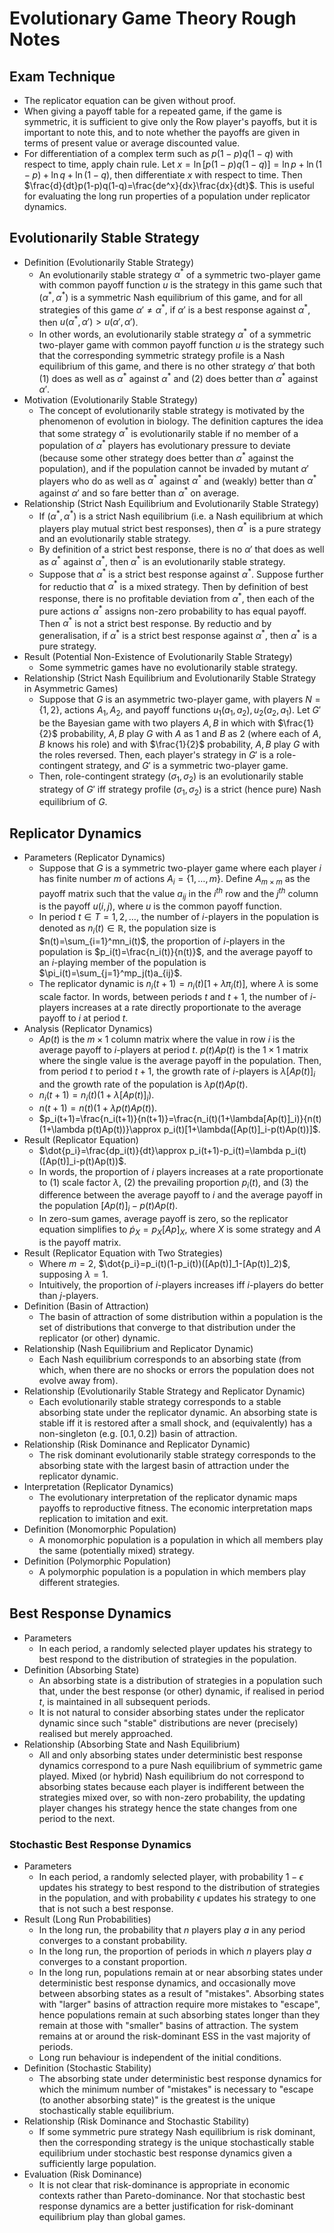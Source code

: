 # Evolutionary Game Theory Rough Notes

## Exam Technique
- The replicator equation can be given without proof.
- When giving a payoff table for a repeated game, if the game is symmetric, it is sufficient to give only the Row player's payoffs, but it is important to note this, and to note whether the payoffs are given in terms of present value or average discounted value.
- For differentiation of a complex term such as $p(1-p)q(1-q)$ with respect to time, apply chain rule. Let $x=\ln[p(1-p)q(1-q)]=\ln p+\ln(1-p)+\ln q+\ln(1-q)$, then differentiate $x$ with respect to time. Then $\frac{d}{dt}p(1-p)q(1-q)=\frac{de^x}{dx}\frac{dx}{dt}$. This is useful for evaluating the long run properties of a population under replicator dynamics.

## Evolutionarily Stable Strategy
- Definition (Evolutionarily Stable Strategy)
	- An evolutionarily stable strategy $\alpha^*$ of a symmetric two-player game with common payoff function $u$ is the strategy in this game such that $(\alpha^*,\alpha^*)$ is a symmetric Nash equilibrium of this game, and for all strategies of this game $\alpha'\neq\alpha^*$, if $\alpha'$ is a best response against $\alpha^*$, then $u(\alpha^*,\alpha')>u(\alpha',\alpha')$.
	- In other words, an evolutionarily stable strategy $\alpha^*$ of a symmetric two-player game with common payoff function $u$ is the strategy such that the corresponding symmetric strategy profile is a Nash equilibrium of this game, and there is no other strategy $\alpha'$ that both (1) does as well as $\alpha^*$ against $\alpha^*$ and (2) does better than $\alpha^*$ against $\alpha'$.
- Motivation (Evolutionarily Stable Strategy)
	- The concept of evolutionarily stable strategy is motivated by the phenomenon of evolution in biology. The definition captures the idea that some strategy $\alpha^*$ is evolutionarily stable if no member of a population of $\alpha^*$ players has evolutionary pressure to deviate (because some other strategy does better than $\alpha^*$ against the population), and if the population cannot be invaded by mutant $\alpha'$ players who do as well as $\alpha^*$ against $\alpha^*$ and (weakly) better than $\alpha^*$ against $\alpha'$ and so fare better than $\alpha^*$ on average.
- Relationship (Strict Nash Equilibrium and Evolutionarily Stable Strategy)
	- If $(\alpha^*,\alpha^*)$ is a strict Nash equilibrium (i.e. a Nash equilibrium at which players play mutual strict best responses), then $\alpha^*$ is a pure strategy and an evolutionarily stable strategy.
	- By definition of a strict best response, there is no $\alpha'$ that does as well as $\alpha^*$ against $\alpha^*$, then $\alpha^*$ is an evolutionarily stable strategy.
	- Suppose that $\alpha^*$ is a strict best response against $\alpha^*$. Suppose further for reductio that $\alpha^*$ is a mixed strategy. Then by definition of best response, there is no profitable deviation from $\alpha^*$, then each of the pure actions $\alpha^*$ assigns non-zero probability to has equal payoff. Then $\alpha^*$ is not a strict best response. By reductio and by generalisation, if $\alpha^*$ is a strict best response against $\alpha^*$, then $\alpha^*$ is a pure strategy.
- Result (Potential Non-Existence of Evolutionarily Stable Strategy)
	- Some symmetric games have no evolutionarily stable strategy.
- Relationship (Strict Nash Equilibrium and Evolutionarily Stable Strategy in Asymmetric Games)
	- Suppose that $G$ is an asymmetric two-player game, with players $N=\{1,2\}$, actions $A_1,A_2$, and payoff functions $u_1(a_1,a_2),u_2(a_2,a_1)$. Let $G'$ be the Bayesian game with two players $A,B$ in which with $\frac{1}{2}$ probability, $A,B$ play $G$ with $A$ as $1$ and $B$ as $2$ (where each of $A,B$ knows his role) and with $\frac{1}{2}$ probability, $A,B$ play $G$ with the roles reversed. Then, each player's strategy in $G'$ is a role-contingent strategy, and $G'$ is a symmetric two-player game.
	- Then, role-contingent strategy $(\sigma_1,\sigma_2)$ is an evolutionarily stable strategy of $G'$ iff strategy profile $(\sigma_1,\sigma_2)$ is a strict (hence pure) Nash equilibrium of $G$.

## Replicator Dynamics
- Parameters (Replicator Dynamics)
	- Suppose that $G$ is a symmetric two-player game where each player $i$ has finite number $m$ of actions $A_i=\{1,\ldots,m\}$. Define $A_{m\times m}$ as the payoff matrix such that the value $a_{ij}$ in the $i^{th}$ row and the $j^{th}$ column is the payoff $u(i,j)$, where $u$ is the common payoff function.
	- In period $t\in T=1,2,\ldots$, the number of $i$-players in the population is denoted as $n_i(t)\in\mathbb{R}$, the population size is $n(t)=\sum_{i=1}^mn_i(t)$, the proportion of $i$-players in the population is $p_i(t)=\frac{n_i(t)}{n(t)}$, and the average payoff to an $i$-playing member of the population is $\pi_i(t)=\sum_{j=1}^mp_j(t)a_{ij}$.
	- The replicator dynamic is $n_i(t+1)=n_i(t)[1+\lambda\pi_i(t)]$, where $\lambda$ is some scale factor. In words, between periods $t$ and $t+1$, the number of $i$-players increases at a rate directly proportionate to the average payoff to $i$ at period $t$.
- Analysis (Replicator Dynamics)
	- $Ap(t)$ is the $m\times1$ column matrix where the value in row $i$ is the average payoff to $i$-players at period $t$. $p(t)Ap(t)$ is the $1\times 1$ matrix where the single value is the average payoff in the population. Then, from period $t$ to period $t+1$, the growth rate of $i$-players is $\lambda[Ap(t)]_i$ and the growth rate of the population is $\lambda p(t)Ap(t)$.
	- $n_i(t+1)=n_i(t)(1+\lambda[Ap(t)]_i)$.
	- $n(t+1)=n(t)(1+\lambda p(t)Ap(t))$.
	- $p_i(t+1)=\frac{n_i(t+1)}{n(t+1)}=\frac{n_i(t)(1+\lambda[Ap(t)]_i)}{n(t)(1+\lambda p(t)Ap(t))}\approx p_i(t)[1+\lambda([Ap(t)]_i-p(t)Ap(t))]$.
- Result (Replicator Equation)
	- $\dot{p_i}=\frac{dp_i(t)}{dt}\approx p_i(t+1)-p_i(t)=\lambda p_i(t)([Ap(t)]_i-p(t)Ap(t))$.
	- In words, the proportion of $i$ players increases at a rate proportionate to (1) scale factor $\lambda$, (2) the prevailing proportion $p_i(t)$, and (3) the difference between the average payoff to $i$ and the average payoff in the population $[Ap(t)]_i-p(t)Ap(t)$.
	- In zero-sum games, average payoff is zero, so the replicator equation simplifies to $\dot{p}_X=p_X[Ap]_X$, where $X$ is some strategy and $A$ is the payoff matrix.
- Result (Replicator Equation with Two Strategies)
	- Where $m=2$, $\dot{p_i}=p_i(t)(1-p_i(t))([Ap(t)]_1-[Ap(t)]_2)$, supposing $\lambda=1$.
	- Intuitively, the proportion of $i$-players increases iff $i$-players do better than $j$-players.
- Definition (Basin of Attraction)
	- The basin of attraction of some distribution within a population is the set of distributions that converge to that distribution under the replicator (or other) dynamic.
- Relationship (Nash Equilibrium and Replicator Dynamic)
	- Each Nash equilibrium corresponds to an absorbing state (from which, when there are no shocks or errors the population does not evolve away from).
- Relationship (Evolutionarily Stable Strategy and Replicator Dynamic)
	- Each evolutionarily stable strategy corresponds to a stable absorbing state under the replicator dynamic. An absorbing state is stable iff it is restored after a small shock, and (equivalently) has a non-singleton (e.g. $[0.1,0.2]$) basin of attraction.
- Relationship (Risk Dominance and Replicator Dynamic)
	- The risk dominant evolutionarily stable strategy corresponds to the absorbing state with the largest basin of attraction under the replicator dynamic.
- Interpretation (Replicator Dynamics)
	- The evolutionary interpretation of the replicator dynamic maps payoffs to reproductive fitness. The economic interpretation maps replication to imitation and exit.
- Definition (Monomorphic Population)
	- A monomorphic population is a population in which all members play the same (potentially mixed) strategy.
- Definition (Polymorphic Population)
	- A polymorphic population is a population in which members play different strategies.

## Best Response Dynamics
- Parameters
	- In each period, a randomly selected player updates his strategy to best respond to the distribution of strategies in the population.
- Definition (Absorbing State)
	- An absorbing state is a distribution of strategies in a population such that, under the best response (or other) dynamic, if realised in period $t$, is maintained in all subsequent periods.
	- It is not natural to consider absorbing states under the replicator dynamic since such "stable" distributions are never (precisely) realised but merely approached.
- Relationship (Absorbing State and Nash Equilibrium)
	- All and only absorbing states under deterministic best response dynamics correspond to a pure Nash equilibrium of symmetric game played. Mixed (or hybrid) Nash equilibrium do not correspond to absorbing states because each player is indifferent between the strategies mixed over, so with non-zero probability, the updating player changes his strategy hence the state changes from one period to the next.

### Stochastic Best Response Dynamics
- Parameters
	- In each period, a randomly selected player, with probability $1-\epsilon$ updates his strategy to best respond to the distribution of strategies in the population, and with probability $\epsilon$ updates his strategy to one that is not such a best response.
- Result (Long Run Probabilities)
	- In the long run, the probability that $n$ players play $a$ in any period converges to a constant probability.
	- In the long run, the proportion of periods in which $n$ players play $a$ converges to a constant proportion.
	- In the long run, populations remain at or near absorbing states under deterministic best response dynamics, and occasionally move between absorbing states as a result of "mistakes". Absorbing states with "larger" basins of attraction require more mistakes to "escape", hence populations remain at such absorbing states longer than they remain at those with "smaller" basins of attraction. The system remains at or around the risk-dominant ESS in the vast majority of periods.
	- Long run behaviour is independent of the initial conditions.
- Definition (Stochastic Stability)
	- The absorbing state under deterministic best response dynamics for which the minimum number of "mistakes" is necessary to "escape (to another absorbing state)" is the greatest is the unique stochastically stable equilibrium.
- Relationship (Risk Dominance and Stochastic Stability)
	- If some symmetric pure strategy Nash equilibrium is risk dominant, then the corresponding strategy is the unique stochastically stable equilibrium under stochastic best response dynamics given a sufficiently large population.
- Evaluation (Risk Dominance)
	- It is not clear that risk-dominance is appropriate in economic contexts rather than Pareto-dominance. Nor that stochastic best response dynamics are a better justification for risk-dominant equilibrium play than global games.